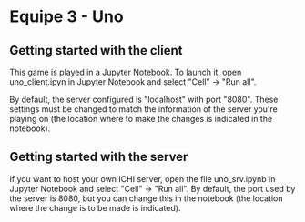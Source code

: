 # Equipe 3 - Uno



## Getting started with the client

This game is played in a Jupyter Notebook. To launch it, open uno_client.ipyn in Jupyter Notebook and select "Cell" -> "Run all".

By default, the server configured is "localhost" with port "8080". These settings must be changed to match the information of the server you're playing on (the location where to make the changes is indicated in the notebook).

## Getting started with the server

If you want to host your own ICHI server, open the file uno_srv.ipynb in Jupyter Notebook and select "Cell" -> "Run all". By default, the port used by the server is 8080, but you can change this in the notebook (the location where the change is to be made is indicated).
